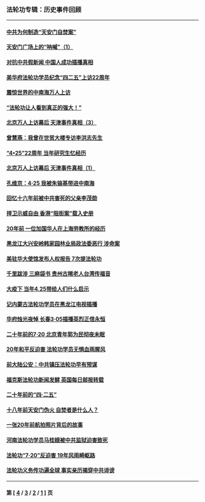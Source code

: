 ### 法轮功专辑：历史事件回顾
---
#### [中共为何制造“天安门自焚案”](../../pages/nf5793/n13183270.md?10240430) 
#### [天安门广场上的“呐喊”（1）](../../pages/nf5793/n13105277.md?10240430) 
#### [对抗中共假新闻 中国人成功插播真相](../../pages/nf5793/n12910618.md?10240430) 
#### [美华府法轮功学员纪念“四二五”上访22周年](../../pages/nf5793/n12904445.md?10240430) 
#### [震惊世界的中南海万人上访](../../pages/nf5793/n12903976.md?10240430) 
#### [“法轮功让人看到真正的强大！”](../../pages/nf5793/n12903195.md?10240430) 
#### [北京万人上访幕后 天津事件真相（3）](../../pages/nf5793/n12902807.md?10240430) 
#### [曾慧燕：我曾在世贸大楼专访李洪志先生](../../pages/nf5793/n12898729.md?10240430) 
#### [“4•25”22周年 当年研究生忆经历](../../pages/nf5793/n12894152.md?10240430) 
#### [北京万人上访幕后 天津事件真相（1）](../../pages/nf5793/n12885174.md?10240430) 
#### [孔维京：4·25 我被朱镕基带进中南海](../../pages/nf5793/n12864987.md?10240430) 
#### [回忆十六年前被中共害死的父亲李茂勋](../../pages/nf5793/n12880270.md?10240430) 
#### [捍卫示威自由 香港“阻街案”载入史册](../../pages/nf5793/n12811245.md?10240430) 
#### [20年前 一位加国华人在上海劳教所的经历](../../pages/nf5793/n12707932.md?10240430) 
#### [黑龙江大兴安岭韩家园林业局政法委恶行 涉命案](../../pages/nf5793/n12622815.md?10240430) 
#### [美驻华大使馆发布人权报告 7次提法轮功](../../pages/nf5793/n12520541.md?10240430) 
#### [千里跋涉 三麻袋书 贵州古稀老人台湾传福音](../../pages/nf5793/n12198750.md?10240430) 
#### [大疫下 当年4.25带给人们什么启示](../../pages/nf5793/n12058565.md?10240430) 
#### [记内蒙古法轮功学员在黑龙江电视插播](../../pages/nf5793/n11699194.md?10240430) 
#### [华府烛光夜悼 长春3·05插播英烈正信永恒](../../pages/nf5793/n11397432.md?10240430) 
#### [二十年前的7·20 北京青年郭为民彻夜未眠](../../pages/nf5793/n11354195.md?10240430) 
#### [20年和平反迫害 法轮功学员无惧血雨腥风](../../pages/nf5793/n11348279.md?10240430) 
#### [前大陆公安：中共镇压法轮功早有预谋](../../pages/nf5793/n11352168.md?10240430) 
#### [福克斯法轮功新闻发酵  英国每日邮报转载](../../pages/nf5793/n11285952.md?10240430) 
#### [二十年前的“四·二五”](../../pages/nf5793/n11207639.md?10240430) 
#### [十八年前天安门伪火 自焚者是什么人？](../../pages/nf5793/n10996556.md?10240430) 
#### [一张20年前航拍照片背后的故事](../../pages/nf5793/n10693797.md?10240430) 
#### [河南法轮功学员马桂娥被中共监狱迫害致死](../../pages/nf5793/n10684974.md?10240430) 
#### [法轮功“7‧20”反迫害 19年风雨崎岖路](../../pages/nf5793/n10570834.md?10240430) 
#### [法轮功义务传功遍全球 事实亲历揭穿中共诽谤](../../pages/nf5793/n10581061.md?10240430) 

---
#### 第 [ [4](./4.md?10240430) / [3](./3.md?10240430) / [2](./2.md?10240430) / [1](./1.md?10240430) ] 页
